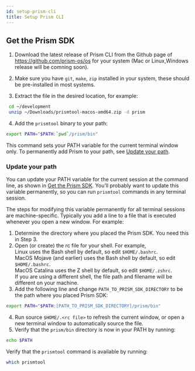 ```yaml
---
id: setup-prism-cli
title: Setup Prism CLI
---
```


## Get the Prism SDK

1. Download the latest release of Prism CLI from the Github page of https://github.com/prism-os/os for your system (Mac or Linux,Windows release will be comning soon).

2. Make sure you have `git`, `make`, `zip` installed in your system, these should be pre-installed in most systems.

3. Extract the file in the desired location, for example:
```bash
 cd ~/development
 unzip ~/Downloads/prismtool-macos-amd64.zip -d prism
```

4. Add the `prismtool` binary to your path:
```bash
export PATH="$PATH:`pwd`/prism/bin"
```
This command sets your PATH variable for the current terminal window only. To permanently add Prism to your path, see [Update your path](setup-prism-cli.md#update-your-path).

### Update your path

You can update your PATH variable for the current session at the command line, as shown in [Get the Prism SDK](setup-prism-cli.md#get-the-prism-sdk). You’ll probably want to update this variable permanently, so you can run `prismtool` commands in any terminal session.

The steps for modifying this variable permanently for all terminal sessions are machine-specific. Typically you add a line to a file that is executed whenever you open a new window. For example:

1. Determine the directory where you placed the Prism SDK. You need this in Step 3.
2. Open (or create) the rc file for your shell. For example,  
Linux uses the Bash shell by default, so edit `$HOME/.bashrc`.  
MacOS Mojave (and earlier) uses the Bash shell by default, so edit `$HOME/.bashrc`.  
MacOS Catalina uses the Z shell by default, so edit `$HOME/.zshrc`.  
If you are using a different shell, the file path and filename will be different on your machine.
3. Add the following line and change `PATH_TO_PRISM_SDK_DIRECTORY` to be the path where you placed Prism SDK:
```bash
export PATH="$PATH:[PATH_TO_PRISM_SDK_DIRECTORY]/prism/bin"
```
4. Run source `$HOME/.<rc file>` to refresh the current window, or open a new terminal window to automatically source the file.
5. Verify that the `prism/bin` directory is now in your PATH by running:
```bash
echo $PATH
```
Verify that the `prismtool` command is available by running:
```bash
which prismtool
```
